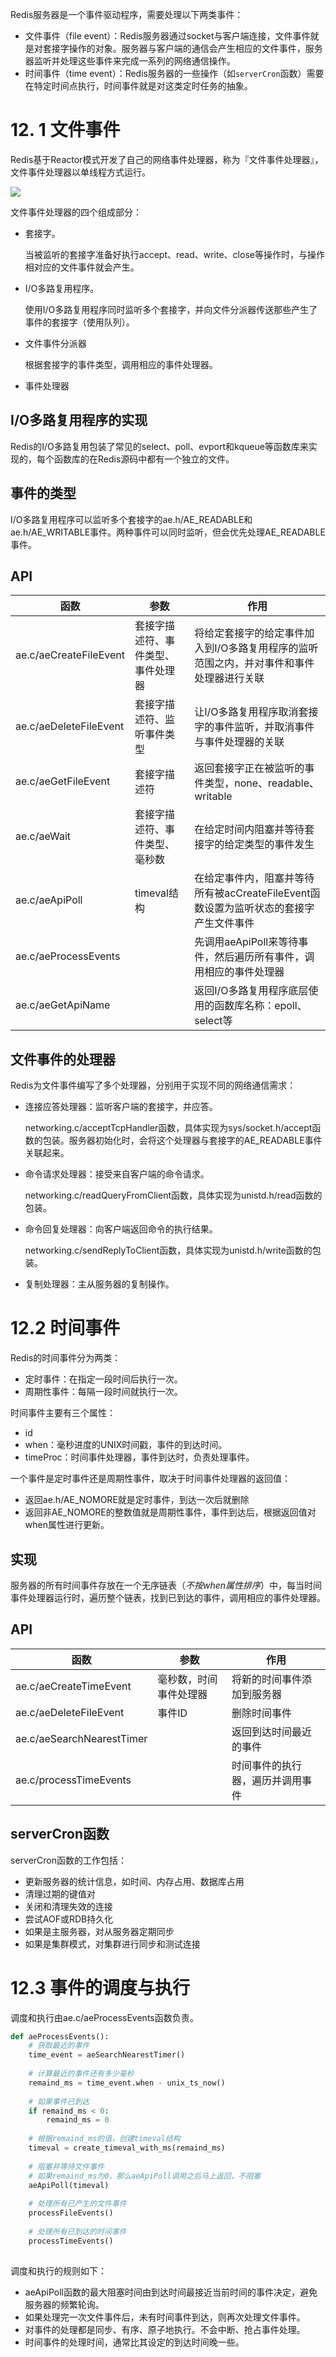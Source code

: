 Redis服务器是一个事件驱动程序，需要处理以下两类事件：

- 文件事件（file event）：Redis服务器通过socket与客户端连接，文件事件就是对套接字操作的对象。服务器与客户端的通信会产生相应的文件事件，服务器监听并处理这些事件来完成一系列的网络通信操作。
- 时间事件（time event）：Redis服务器的一些操作（如`serverCron`函数）需要在特定时间点执行，时间事件就是对这类定时任务的抽象。

# 12. 1 文件事件

Redis基于Reactor模式开发了自己的网络事件处理器，称为『文件事件处理器』，文件事件处理器以单线程方式运行。

![](img/chap12/img0.png)

文件事件处理器的四个组成部分：

- 套接字。

  当被监听的套接字准备好执行accept、read、write、close等操作时，与操作相对应的文件事件就会产生。

- I/O多路复用程序。

  使用I/O多路复用程序同时监听多个套接字，并向文件分派器传送那些产生了事件的套接字（使用队列）。

- 文件事件分派器

  根据套接字的事件类型，调用相应的事件处理器。

- 事件处理器

## I/O多路复用程序的实现

Redis的I/O多路复用包装了常见的select、poll、evport和kqueue等函数库来实现的，每个函数库的在Redis源码中都有一个独立的文件。

## 事件的类型

I/O多路复用程序可以监听多个套接字的ae.h/AE_READABLE和ae.h/AE_WRITABLE事件。两种事件可以同时监听，但会优先处理AE_READABLE事件。

## API

| 函数                     | 参数                | 作用                                       |
| ---------------------- | ----------------- | ---------------------------------------- |
| ae.c/aeCreateFileEvent | 套接字描述符、事件类型、事件处理器 | 将给定套接字的给定事件加入到I/O多路复用程序的监听范围之内，并对事件和事件处理器进行关联 |
| ae.c/aeDeleteFileEvent | 套接字描述符、监听事件类型     | 让I/O多路复用程序取消套接字的事件监听，并取消事件与事件处理器的关联      |
| ae.c/aeGetFileEvent    | 套接字描述符            | 返回套接字正在被监听的事件类型，none、readable、writable   |
| ae.c/aeWait            | 套接字描述符、事件类型、毫秒数   | 在给定时间内阻塞并等待套接字的给定类型的事件发生                 |
| ae.c/aeApiPoll         | timeval结构         | 在给定事件内，阻塞并等待所有被acCreateFileEvent函数设置为监听状态的套接字产生文件事件 |
| ae.c/aeProcessEvents   |                   | 先调用aeApiPoll来等待事件，然后遍历所有事件，调用相应的事件处理器    |
| ae.c/aeGetApiName      |                   | 返回I/O多路复用程序底层使用的函数库名称：epoll、select等      |

## 文件事件的处理器

Redis为文件事件编写了多个处理器，分别用于实现不同的网络通信需求：

- 连接应答处理器：监听客户端的套接字，并应答。

  networking.c/acceptTcpHandler函数，具体实现为sys/socket.h/accept函数的包装。服务器初始化时，会将这个处理器与套接字的AE\_READABLE事件关联起来。

- 命令请求处理器：接受来自客户端的命令请求。

  networking.c/readQueryFromClient函数，具体实现为unistd.h/read函数的包装。

- 命令回复处理器：向客户端返回命令的执行结果。

  networking.c/sendReplyToClient函数，具体实现为unistd.h/write函数的包装。

- 复制处理器：主从服务器的复制操作。

# 12.2 时间事件

Redis的时间事件分为两类：

- 定时事件：在指定一段时间后执行一次。
- 周期性事件：每隔一段时间就执行一次。

时间事件主要有三个属性：

- id
- when：毫秒进度的UNIX时间戳，事件的到达时间。
- timeProc：时间事件处理器，事件到达时，负责处理事件。

一个事件是定时事件还是周期性事件，取决于时间事件处理器的返回值：

- 返回ae.h/AE\_NOMORE就是定时事件，到达一次后就删除
- 返回非AE\_NOMORE的整数值就是周期性事件，事件到达后，根据返回值对when属性进行更新。

## 实现

服务器的所有时间事件存放在一个无序链表（*不按when属性排序*）中，每当时间事件处理器运行时，遍历整个链表，找到已到达的事件，调用相应的事件处理器。

## API

| 函数                        | 参数          | 作用               |
| ------------------------- | ----------- | ---------------- |
| ae.c/aeCreateTimeEvent    | 毫秒数，时间事件处理器 | 将新的时间事件添加到服务器    |
| ae.c/aeDeleteFileEvent    | 事件ID        | 删除时间事件           |
| ae.c/aeSearchNearestTimer |             | 返回到达时间最近的事件      |
| ae.c/processTimeEvents    |             | 时间事件的执行器，遍历并调用事件 |

## serverCron函数

serverCron函数的工作包括：

- 更新服务器的统计信息，如时间、内存占用、数据库占用
- 清理过期的键值对
- 关闭和清理失效的连接
- 尝试AOF或RDB持久化
- 如果是主服务器，对从服务器定期同步
- 如果是集群模式，对集群进行同步和测试连接

# 12.3 事件的调度与执行

调度和执行由ae.c/aeProcessEvents函数负责。

```python
def aeProcessEvents():
    # 获取最近的事件
    time_event = aeSearchNearestTimer()
    
    # 计算最近的事件还有多少毫秒
    remaind_ms = time_event.when - unix_ts_now()
    
    # 如果事件已到达
    if remaind_ms < 0:
        remaind_ms = 0
        
    # 根据remaind_ms的值，创建timeval结构
    timeval = create_timeval_with_ms(remaind_ms)
    
    # 阻塞并等待文件事件
    # 如果remaind_ms为0，那么aeApiPoll调用之后马上返回，不阻塞
    aeApiPoll(timeval)
    
    # 处理所有已产生的文件事件
    processFileEvents()
    
    # 处理所有已到达的时间事件
    processTimeEvents()
    
```



调度和执行的规则如下：

- aeApiPoll函数的最大阻塞时间由到达时间最接近当前时间的事件决定，避免服务器的频繁轮询。
- 如果处理完一次文件事件后，未有时间事件到达，则再次处理文件事件。
- 对事件的处理都是同步、有序、原子地执行。不会中断、抢占事件处理。
- 时间事件的处理时间，通常比其设定的到达时间晚一些。
